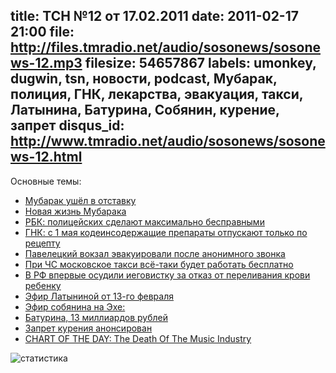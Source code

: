 title: ТСН №12 от 17.02.2011
date: 2011-02-17 21:00
file: http://files.tmradio.net/audio/sosonews/sosonews-12.mp3
filesize: 54657867
labels: umonkey, dugwin, tsn, новости, podcast, Мубарак, полиция, ГНК, лекарства, эвакуация, такси, Латынина, Батурина, Собянин, курение, запрет
disqus_id: http://www.tmradio.net/audio/sosonews/sosonews-12.html
---
Основные темы:

<ul>
<li><a href="http://www.lenta.ru/news/2011/02/11/mubarak1/">Мубарак ушёл в отставку</a></li>
<li><a href="http://top.rbc.ru/incidents/14/02/2011/543117.shtml">Новая жизнь Мубарака</a></li>
<li><a href="http://www.rbcdaily.ru/2011/02/17/focus/562949979727598">РБК: полицейских сделают максимально бесправными</a></li>
<li><a href="http://finam.fm/news/84605/">ГНК: с 1 мая кодеинсодержащие препараты отпускают только по рецепту</a></li>
<li><a href="http://www.rian.ru/incidents/20110212/333604638.html">Павелецкий вокзал эвакуировали после анонимного звонка</a></li>
<li><a href="http://top.rbc.ru/society/31/01/2011/535538.shtml">При ЧС московское такси всё-таки будет работать бесплатно</a></li>
<li><a href="http://medportal.ru/mednovosti/news/2011/02/02/sentence/">В РФ впервые осудили иеговистку за отказ от переливания крови ребенку</a></li>
<li><a href="http://echo.msk.ru/programs/code/749183-echo/">Эфир Латыниной от 13-го февраля</a></li>
<li><a href="http://echo.msk.ru/programs/beseda/750466-echo/">Эфир собянина на Эхе:</a></li>
<li><a href="http://txt.newsru.com/russia/17feb2011/inteko.html">Батурина, 13 миллиардов рублей</a></li>
<li><a href="http://www.kp.ru/daily/25637/801786/">Запрет курения анонсирован</a></li>
<li><a href="http://www.businessinsider.com/chart-of-the-day-music-industry-sales-2011-2">CHART OF THE DAY: The Death Of The Music Industry</a></li>
</ul>

![статистика](http://files.tmradio.net/audio/sosonews/sosonews-12.png)
